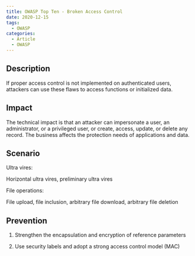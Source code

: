 ```yaml
---
title: OWASP Top Ten - Broken Access Control
date: 2020-12-15
tags:
  - OWASP
categories:
  - Article
  - OWASP
---
```


## Description

If proper access control is not implemented on authenticated users, attackers can use these flaws to access functions or initialized data.

## Impact

The technical impact is that an attacker can impersonate a user, an administrator, or a privileged user, or create, access, update, or delete any record. The business affects the protection needs of applications and data.

## Scenario

Ultra vires:

Horizontal ultra vires, preliminary ultra vires

File operations:

File upload, file inclusion, arbitrary file download, arbitrary file deletion

## Prevention

1. Strengthen the encapsulation and encryption of reference parameters

2. Use security labels and adopt a strong access control model (MAC)
